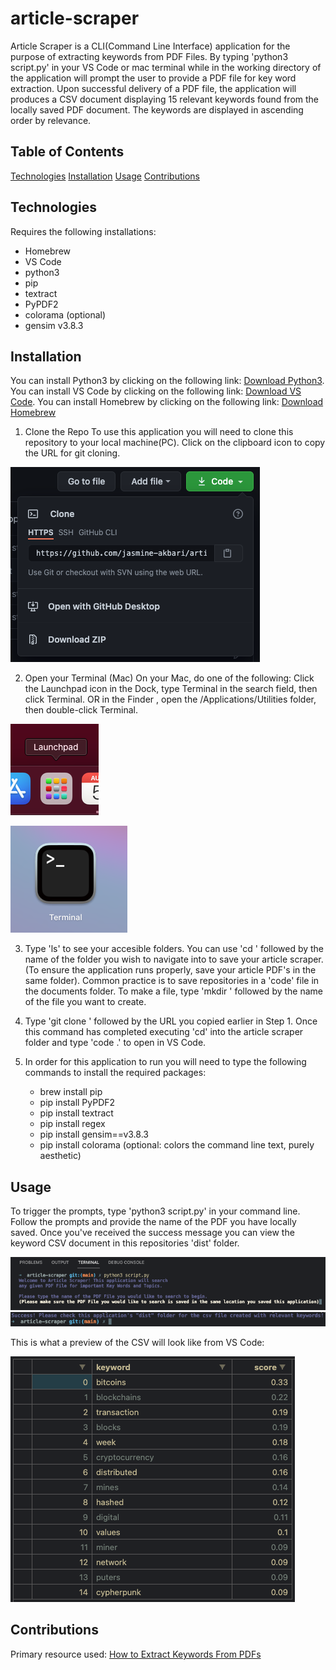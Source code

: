 # article-scraper

Article Scraper is a CLI(Command Line Interface) application for the purpose of extracting keywords from PDF Files. By typing 'python3 script.py' in your VS Code or mac terminal while in the working directory of the application will prompt the user to provide a PDF file for key word extraction. Upon successful delivery of a PDF file, the application will produces a CSV document displaying 15 relevant keywords found from the locally saved PDF document. The keywords are displayed in ascending order by relevance.

## Table of Contents

[Technologies](Technologies)
[Installation](Installation)
[Usage](Usage)
[Contributions](Contributions)

## Technologies

Requires the following installations:
- Homebrew
- VS Code
- python3
- pip
- textract
- PyPDF2
- colorama (optional)
- gensim v3.8.3

## Installation
You can install Python3 by clicking on the following link: [Download Python3](https://www.python.org/downloads/).
You can install VS Code by clicking on the following link: [Download VS Code](https://code.visualstudio.com/download).
You can install Homebrew by clicking on the following link: [Download Homebrew](https://brew.sh/)

1. Clone the Repo
To use this application you will need to clone this repository to your local machine(PC). Click on the clipboard icon to copy the URL for git cloning.

![step1](/src/images/git-clone-img.png)

2. Open your Terminal (Mac)
On your Mac, do one of the following: Click the Launchpad icon in the Dock, type Terminal in the search field, then click Terminal. OR in the Finder , open the /Applications/Utilities folder, then double-click Terminal.

![step2](/src/images/launchpad-img.png)

![step2b](/src/images/terminal-icon-img.png)

3. Type 'ls' to see your accesible folders. You can use 'cd ' followed by the name of the folder you wish to navigate into to save your article scraper. (To ensure the application runs properly, save your article PDF's in the same folder). Common practice is to save repositories in a 'code' file in the documents folder. To make a file, type 'mkdir ' followed by the name of the file you want to create.

4. Type 'git clone ' followed by the URL you copied earlier in Step 1. Once this command has completed executing 'cd' into the 
article scraper folder and type 'code .' to open in VS Code.

5. In order for this application to run you will need to type the following commands to install the required packages:
    - brew install pip
    - pip install PyPDF2
    - pip install textract
    - pip install regex
    - pip install gensim==v3.8.3
    - pip install colorama (optional: colors the command line text, purely aesthetic)


## Usage

To trigger the prompts, type 'python3 script.py' in your command line. Follow the prompts and provide the name of the PDF you have locally saved. Once you've received the success message you can view the keyword CSV document in this repositories 'dist' folder.

![initial prompt](/src/images/initial-prompt.png)
![success message](/src/images/success-img.png)

This is what a preview of the CSV will look like from VS Code:

![sample preview](/src/images/sample-preview.png)

## Contributions

Primary resource used: [How to Extract Keywords From PDFs](https://towardsdatascience.com/how-to-extract-keywords-from-pdfs-and-arrange-in-order-of-their-weights-using-python-841556083341)